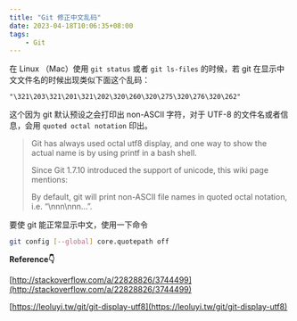 ```yaml
---
title: "Git 修正中文乱码"
date: 2023-04-18T10:06:35+08:00
tags:
    - Git
---
```


在 Linux （Mac）使用 `git status` 或者 `git ls-files` 的时候，若 git 在显示中文文件名的时候出现类似下面这个乱码：

`
"\321\203\321\201\321\202\320\260\320\275\320\276\320\262"
`

这个因为 git 默认预设之会打印出 non-ASCII 字符，对于 UTF-8 的文件名或者信息，会用 `quoted octal notation` 印出。

> Git has always used octal utf8 display, and one way to show the actual name is by using printf in a bash shell.
> 
> Since Git 1.7.10 introduced the support of unicode, this wiki page mentions:
> 
> By default, git will print non-ASCII file names in quoted octal notation, i.e. “\nnn\nnn…”.

要使 git 能正常显示中文，使用一下命令

```bash
git config [--global] core.quotepath off
```

**Reference👇**

[http://stackoverflow.com/a/22828826/3744499](http://stackoverflow.com/a/22828826/3744499)

[https://leoluyi.tw/git/git-display-utf8](https://leoluyi.tw/git/git-display-utf8)
